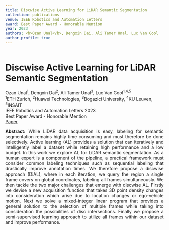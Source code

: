 ```yaml
---
title: Discwise Active Learning for LiDAR Semantic Segmentation
collection: publications
venue: IEEE Robotics and Automation Letters
award: Best Paper Award - Honorable Mention
year: 2023
authors: <b>Ozan Unal</b>, Dengxin Dai, Ali Tamer Unal, Luc Van Gool
author_profile: true
---
```

<head>
  <link rel="stylesheet" href="/assets/css/bulma.min.css">
  <link rel="stylesheet" href="/assets/css/bulma-carousel.min.css">
  <link rel="stylesheet" href="/assets/css/bulma-slider.min.css">
  <link rel="stylesheet" href="/assets/css/fontawesome.all.min.css">
  <link rel="stylesheet"
  href="https://cdn.jsdelivr.net/gh/jpswalsh/academicons@1/css/academicons.min.css">
  <link rel="stylesheet" href="/assets/css/index.css">
</head>
<div class="hero-body">
    <div class="container is-max-desktop">
        <div class="columns is-centered">
        <div class="column has-text-centered">
            <h1 class="title is-3 publication-title">Discwise Active Learning for LiDAR Semantic Segmentation</h1>
            <div class="is-size-6 publication-authors">
                <span class="author-block">
                    Ozan Unal<sup>1</sup>,  Dengxin Dai<sup>2</sup>, Ali Tamer Unal<sup>3</sup>, Luc Van Gool<sup>1,4,5</sup>
                </span>
            </div>
            <div class="is-size-6 publication-authors">
                <span class="author-block"><sup>1</sup>ETH Zurich, <sup>2</sup>Huawei Technologies, <sup>3</sup>Bogazici University, <sup>4</sup>KU Leuven, <sup>5</sup>INSAIT <br> IEEE Robotics and Automation Letters 2023 <br> Best Paper Award - Honorable Mention</span>
            </div>
            <div class="column has-text-centered">
                <div class="publication-links">
                    <span class="link-block">
                        <a href="https://ieeexplore.ieee.org/abstract/document/10266679" target="_blank"
                        class="external-link button is-normal is-rounded is-dark">
                            <span>Paper</span>
                        </a>
                    </span>
                </div>
            </div>
        </div>     
    </div>
</div>
<p style="text-align: justify;"><b>Abstract:</b> While LiDAR data acquisition is easy, labeling for semantic segmentation remains highly time consuming and must therefore be done selectively. Active learning (AL) provides a solution that can iteratively and intelligently label a dataset while retaining high performance and a low budget. In this work we explore AL for LiDAR semantic segmentation. As a human expert is a component of the pipeline, a practical framework must consider common labeling techniques such as sequential labeling that drastically improve annotation times. We therefore propose a discwise approach (DiAL), where in each iteration, we query the region a single frame covers on global coordinates, labeling all frames simultaneously. We then tackle the two major challenges that emerge with discwise AL. Firstly we devise a new acquisition function that takes 3D point density changes into consideration which arise due to location changes or ego-vehicle motion. Next we solve a mixed-integer linear program that provides a general solution to the selection of multiple frames while taking into consideration the possibilities of disc intersections. Finally we propose a semi-supervised learning approach to utilize all frames within our dataset and improve performance.